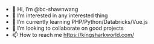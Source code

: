 - 👋 Hi, I’m @bc-shawnwang
- 👀 I’m interested in any interested thing
- 🌱 I’m currently learning PHP/Python/Databricks/Vue.js
- 💞️ I’m looking to collaborate on good projects
- 📫 How to reach me https://kingsharkworld.com/

<!---
bc-shawnwang/bc-shawnwang is a ✨ special ✨ repository because its `README.md` (this file) appears on your GitHub profile.
You can click the Preview link to take a look at your changes.
--->

